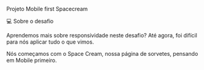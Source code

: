 Projeto Mobile first Spacecream

💻 Sobre o desafio

Aprendemos mais sobre responsividade neste desafio? Até agora, foi difícil para nós aplicar tudo o que vimos.

Nós começamos com o Space Cream, nossa página de sorvetes, pensando em Mobile primeiro.


